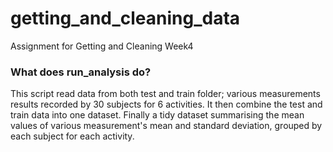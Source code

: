 # getting_and_cleaning_data
Assignment for Getting and Cleaning Week4

### What does run_analysis do?
This script read data from both test and train folder; various measurements results recorded by 30 subjects for 6 activities. It then combine the test and train data into one dataset. Finally a tidy dataset summarising the mean values of various measurement's mean and standard deviation, grouped by each subject for each activity. 

